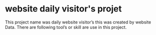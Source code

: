# website daily visitor's projet
  This project name was daily website visitor’s this was created by website
Data. There are following tool’s or skill are use in this project.

